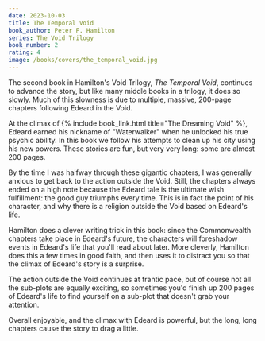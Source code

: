 ```yaml
---
date: 2023-10-03
title: The Temporal Void
book_author: Peter F. Hamilton
series: The Void Trilogy
book_number: 2
rating: 4
image: /books/covers/the_temporal_void.jpg
---
```


The second book in Hamilton's Void Trilogy, <cite class="book-title">The
Temporal Void</cite>, continues to advance the story, but like many middle
books in a trilogy, it does so slowly. Much of this slowness is due to
multiple, massive, 200-page chapters following Edeard in the Void.

At the climax of {% include book_link.html title="The Dreaming Void" %},
Edeard earned his nickname of "Waterwalker" when he unlocked his true psychic
ability. In this book we follow his attempts to clean up his city using his
new powers. These stories are fun, but very very long: some are almost 200
pages.

By the time I was halfway through these gigantic chapters, I was generally
anxious to get back to the action outside the Void. Still, the chapters always
ended on a high note because the Edeard tale is the ultimate wish fulfillment:
the good guy triumphs every time. This is in fact the point of his character,
and why there is a religion outside the Void based on Edeard's life.

Hamilton does a clever writing trick in this book: since the Commonwealth
chapters take place in Edeard's future, the characters will foreshadow events
in Edeard's life that you'll read about later. More cleverly, Hamilton does
this a few times in good faith, and then uses it to distract you so that the
climax of Edeard's story is a surprise.

The action outside the Void continues at frantic pace, but of course not all
the sub-plots are equally exciting, so sometimes you'd finish up 200 pages of
Edeard's life to find yourself on a sub-plot that doesn't grab your attention.

Overall enjoyable, and the climax with Edeard is powerful, but the long, long
chapters cause the story to drag a little.
